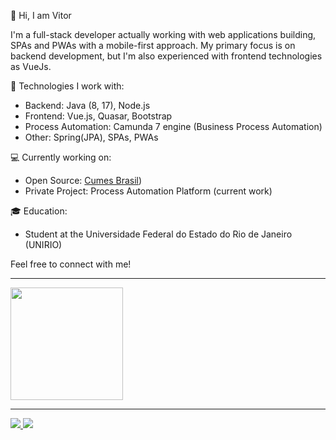 👋 Hi, I am Vitor

I'm a full-stack developer actually working with web applications building, SPAs and PWAs with a mobile-first approach. My primary focus is on backend development, but I'm also experienced with frontend technologies as VueJs.

🚀 Technologies I work with:
 - Backend: Java (8, 17), Node.js
 - Frontend: Vue.js, Quasar, Bootstrap
 - Process Automation: Camunda 7 engine (Business Process Automation)
 - Other: Spring(JPA), SPAs, PWAs

💻 Currently working on:
 - Open Source: [Cumes Brasil](https://github.com/rafael-ventura/cumes-brasil))
 - Private Project: Process Automation Platform (current work)

🎓 Education:
 - Student at the Universidade Federal do Estado do Rio de Janeiro (UNIRIO)

Feel free to connect with me!
<hr>

<a href="#">
  <img height="180" src="https://github-readme-stats.vercel.app/api/top-langs/?username=vitorindio&hide_title=true&layout=compact&langs_count=8&theme=chartreuse-dark&role=OWNER" />
</a>
<hr>
<a href="mailto:vitorindio@edu.unirio.br" target="_blank">
  <img src="https://img.shields.io/badge/-Gmail-%23333?style=for-the-badge&logo=gmail&logoColor=red" target="_blank">
</a>

<a href="https://www.instagram.com/vitor-indio/" target="_blank">
  <img src="https://img.shields.io/badge/-Instagram-%23E1306C?style=for-the-badge&logo=instagram&logoColor=white" target="_blank">
</a> 
<!-- 
<a href="https://www.hackerrank.com/arnonrdp" target="_blank">
  <img src="https://img.shields.io/badge/-HackerRank%20-black?logo=hackerrank&style=for-the-badge" />
</a>
<a href="mailto:vitorindio@edu.unirio.br" target="_blank">
  <img src="https://img.shields.io/badge/-Gmail-%23333?style=for-the-badge&logo=gmail&logoColor=red" target="_blank">
</a>
<a href="https://www.linkedin.com/in/arnonrdp/" target="_blank">
  <img src="https://img.shields.io/badge/-LinkedIn-%230A66C2?style=for-the-badge&logo=linkedin&logoColor=white" target="_blank">
-->
  
